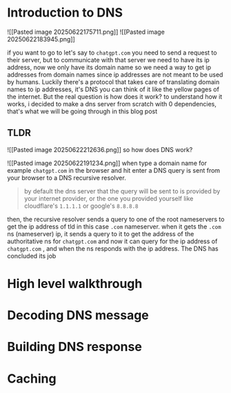 # Introduction to DNS
![[Pasted image 20250622175711.png]]
![[Pasted image 20250622183945.png]]

if you want to go to let's say to `chatgpt.com` you need to send a request to their server, but to communicate with that server we need to have its ip address, now we only have its domain name so we need a way to get ip addresses from domain names since ip addresses are not meant to be used by humans. Luckily there's a protocol that takes care of translating domain names to ip addresses, it's DNS you can think of it like the yellow pages of the internet. But the real question is how does it work?
to understand how it works, i decided to make a dns server from scratch with 0 dependencies, that's what we will be going through in this blog post
## TLDR
![[Pasted image 20250622212636.png]]
so how does DNS work?

![[Pasted image 20250622191234.png]]
when type a domain name for example `chatgpt.com` in the browser and hit enter a DNS query is sent from your browser to a DNS recursive resolver.
> by default the dns server that the query will be sent to is provided by your internet provider, or the one you provided yourself like cloudflare's `1.1.1.1` or google's `8.8.8.8`

then, the recursive resolver sends a query to one of the root nameservers to get the ip address of tld in this case `.com` nameserver.
when it gets the `.com` ns (nameserver) ip, it sends a query to it to get the address of the authoritative ns for `chatgpt.com` 
and now it can query for the ip address of `chatgpt.com`  , and when the ns responds with the ip address. The DNS has concluded its job

# High level walkthrough
# Decoding DNS message
# Building DNS response

# Caching